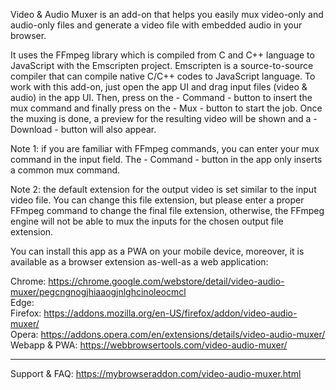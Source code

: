 Video & Audio Muxer is an add-on that helps you easily mux video-only and audio-only files and generate a video file with embedded audio in your browser.

It uses the FFmpeg library which is compiled from C and C++ language to JavaScript with the Emscripten project. Emscripten is a source-to-source compiler that can compile native C/C++ codes to JavaScript language. To work with this add-on, just open the app UI and drag input files (video & audio) in the app UI. Then, press on the - Command - button to insert the mux command and finally press on the - Mux - button to start the job. Once the muxing is done, a preview for the resulting video will be shown and a - Download - button will also appear.

Note 1: if you are familiar with FFmpeg commands, you can enter your mux command in the input field. The - Command - button in the app only inserts a common mux command.

Note 2: the default extension for the output video is set similar to the input video file. You can change this file extension, but please enter a proper FFmpeg command to change the final file extension, otherwise, the FFmpeg engine will not be able to mux the inputs for the chosen output file extension.

You can install this app as a PWA on your mobile device, moreover, it is available as a browser extension as-well-as a web application:

Chrome: https://chrome.google.com/webstore/detail/video-audio-muxer/pegcngnogjhiaaogjnlghcinoleocmcl  
Edge:   
Firefox: https://addons.mozilla.org/en-US/firefox/addon/video-audio-muxer/  
Opera: https://addons.opera.com/en/extensions/details/video-audio-muxer/  
Webapp & PWA: https://webbrowsertools.com/video-audio-muxer/  

----------------------------

Support & FAQ: https://mybrowseraddon.com/video-audio-muxer.html  
